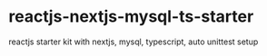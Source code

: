 # reactjs-nextjs-mysql-ts-starter
reactjs starter kit with nextjs, mysql, typescript, auto unittest setup
